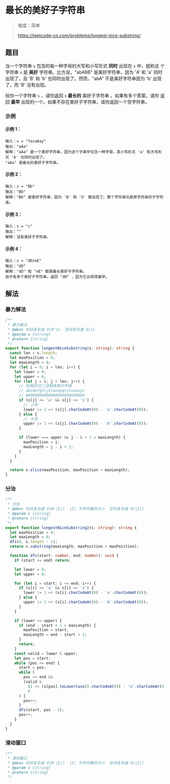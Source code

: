 # 最长的美好子字符串

> 难度：简单
>
> https://leetcode-cn.com/problems/longest-nice-substring/

## 题目

当一个字符串 `s` 包含的每一种字母的大写和小写形式 **同时** 出现在 `s` 中，就称这
个字符串 `s` 是 **美好** 字符串。比方说，"abABB" 是美好字符串，因为 'A' 和 'a'
同时出现了，且 'B' 和 'b' 也同时出现了。然而，"abA" 不是美好字符串因为 'b' 出现
了，而 'B' 没有出现。

给你一个字符串 `s` ，请你返回 `s` **最长的** 美好子字符串 。如果有多个答案，请你
返回 **最早** 出现的一个。如果不存在美好子字符串，请你返回一个空字符串。

### 示例

#### 示例 1：

```
输入：s = "YazaAay"
输出："aAa"
解释："aAa" 是一个美好字符串，因为这个子串中仅含一种字母，其小写形式 'a' 和大写形式 'A' 也同时出现了。
"aAa" 是最长的美好子字符串。
```

#### 示例 2：

```
输入：s = "Bb"
输出："Bb"
解释："Bb" 是美好字符串，因为 'B' 和 'b' 都出现了。整个字符串也是原字符串的子字符串。
```

#### 示例 3：

```
输入：s = "c"
输出：""
解释：没有美好子字符串。
```

#### 示例 4：

```
输入：s = "dDzeE"
输出："dD"
解释："dD" 和 "eE" 都是最长美好子字符串。
由于有多个美好子字符串，返回 "dD" ，因为它出现得最早。
```

## 解法

### 暴力解法

```typescript
/**
 * 暴力解法
 * @desc 时间复杂度 O(N^2)  空间复杂度 O(1)
 * @param s {string}
 * @return {string}
 */
export function longestNiceSubstring(s: string): string {
  const len = s.length;
  let maxPosition = 0;
  let maxLength = 0;
  for (let i = 0; i < len; i++) {
    let lower = 0;
    let upper = 0;
    for (let j = i; j < len; j++) {
      // 利用26位二进制来表示字母
      // abcdefghijklmnopqrstuvwxyz
      // 00000000000000000000000000
      if (s[j] >= 'a' && s[j] <= 'z') {
        // 小写
        lower |= 1 << (s[j].charCodeAt(0) - 'a'.charCodeAt(0));
      } else {
        // 大写
        upper |= 1 << (s[j].charCodeAt(0) - 'A'.charCodeAt(0));
      }

      if (lower === upper && j - i + 1 > maxLength) {
        maxPosition = i;
        maxLength = j - i + 1;
      }
    }
  }

  return s.slice(maxPosition, maxPosition + maxLength);
}
```

### 分治

```typescript
/**
 * 分治
 * @desc 时间复杂度 O(N⋅∣Σ∣)  ∣Σ∣ 为字符集的大小  空间复杂度 O(∣Σ∣)
 * @param s {string}
 * @return {string}
 */
export function longestNiceSubstring2(s: string): string {
  let maxPosition = 0;
  let maxLength = 0;
  dfs(0, s.length - 1);
  return s.substring(maxLength, maxPosition + maxPosition);

  function dfs(start: number, end: number): void {
    if (start >= end) return;

    let lower = 0;
    let upper = 0;

    for (let i = start; i <= end; i++) {
      if (s[i] >= 'a' && s[i] <= 'z') {
        lower |= 1 << (s[i].charCodeAt(0) - 'a'.charCodeAt(0));
      } else {
        upper |= 1 << (s[i].charCodeAt(0) - 'A'.charCodeAt(0));
      }
    }

    if (lower <= upper) {
      if (end - start + 1 > maxLength) {
        maxPosition = start;
        maxLength = end - start + 1;
      }
      return;
    }
    const valid = lower & upper;
    let pos = start;
    while (pos <= end) {
      start = pos;
      while (
        pos <= end &&
        (valid &
          (1 << (s[pos].toLowerCase().charCodeAt(0) - 'a'.charCodeAt(0)))) !==
          0
      ) {
        pos++;
      }
      dfs(start, pos - 1);
      pos++;
    }
  }
}
```

### 滑动窗口

```typescript
/**
 * 滑动窗口
 * @desc 时间复杂度 O(N⋅∣Σ∣)  ∣Σ∣ 为字符集的大小  空间复杂度 O(∣Σ∣)
 * @param s {string}
 * @return {string}
 */
```

